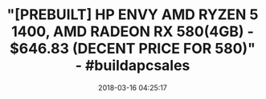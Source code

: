 ---
title: >-
  "[PREBUILT] HP ENVY AMD RYZEN 5 1400, AMD RADEON RX 580(4GB) - $646.83 (DECENT
  PRICE FOR 580)" - #buildapcsales
name: >-
  HP ENVY Desktop Computer, AMD Ryzen 5 1400, AMD Radeon RX 580, 8GB RAM, 1TB
  hard drive, Windows 10 (750-610, Silver)
date: '2018-03-16 04:25:17'
buy_now: >-
  https://www.amazon.com/HP-Desktop-Computer-Windows-750-610/dp/B0752BNKW2?SubscriptionId=AKIAIA5RBQIWQVTCUEUQ&tag=coldcutdeals-20&linkCode=xm2&camp=2025&creative=165953&creativeASIN=B0752BNKW2
description_markdown: >+
  HP ENVY Desktop Computer, AMD Ryzen 5 1400, AMD Radeon RX 580, 8GB RAM, 1TB
  hard drive, Windows 10 (750-610, Silver)

    - Processor: AMD Ryzen(TM) 5 1400 Processor, Quad-Core, 3.20GHz; Up to 6 cores, 12 threads, and a revolutionary new architecture combine for a CPU that easily handles AAA games, no matter how demanding.

    - Video graphics: AMD Radeon(TM) RX 580 (4 GB GDDR5 dedicated); High resolutions and smooth VR gameplay optimized with Polaris architecture and DirectX 12 performance.

    - Memory: 8 GB DDR4-2400 SDRAM; Designed to run more efficiently and more reliably at faster speeds.

    - Hard drive: 1 TB 7200RPM SATA; Store all your digital content and still have room left over.

    - More productive. Windows 10 is the best for bringing ideas forward and getting things done.

    - Ports: Headphone/Microphone Combo, 2 USB 3.0 (top), 1 USB 3.0 Type-C(TM) (top), 2 USB 2.0 (rear), 2 USB 3.0 (rear), HDMI (rear), 3 DisplayPort(TM) (rear), 10/100/1000 Base-T Network, and an HP 7-in-1 Media Card Reader help you stay connected.

    - Keyboard and mouse: Comes with the HP USB wired keyboard with volume control and wired optical mouse.

tweet_id_str: '974501834047016960'
price: $722.93
you_save: ''
asin: B0752BNKW2
image: 'https://images-na.ssl-images-amazon.com/images/I/319Ll9b%2B6XL.jpg'

---